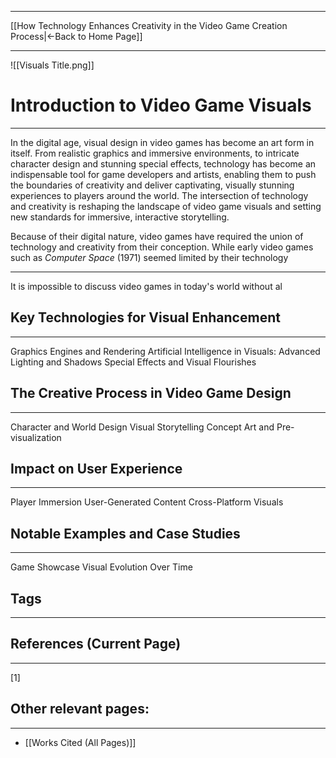 ___
[[How Technology Enhances Creativity in the Video Game Creation Process|←Back to Home Page]]
____
![[Visuals Title.png]]
# Introduction to Video Game Visuals
____
In the digital age, visual design in video games has become an art form in itself. From realistic graphics and immersive environments, to intricate character design and stunning special effects, technology has become an indispensable tool for game developers and artists, enabling them to push the boundaries of creativity and deliver captivating, visually stunning experiences to players around the world. The intersection of technology and creativity is reshaping the landscape of video game visuals and setting new standards for immersive, interactive storytelling.

Because of their digital nature, video games have required the union of technology and creativity from their conception. While early video games such as _Computer Space_ (1971) seemed limited by their technology 

____

It is impossible to discuss video games in today's world without al
## Key Technologies for Visual Enhancement
___

Graphics Engines and Rendering
Artificial Intelligence in Visuals:
Advanced Lighting and Shadows
Special Effects and Visual Flourishes

## The Creative Process in Video Game Design
___

Character and World Design
Visual Storytelling
Concept Art and Pre-visualization
## Impact on User Experience
___

Player Immersion
User-Generated Content
Cross-Platform Visuals
## Notable Examples and Case Studies
___

Game Showcase
Visual Evolution Over Time

## Tags
_____

## References (Current Page)
____
[1] 

## Other relevant pages:
_____
- [[Works Cited (All Pages)]] 
